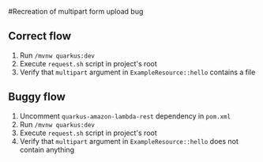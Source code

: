 #Recreation of multipart form upload bug

## Correct flow
1. Run `/mvnw quarkus:dev`
2. Execute `request.sh` script in project's root
3. Verify that `multipart` argument in `ExampleResource::hello` contains a file

## Buggy flow
1. Uncomment `quarkus-amazon-lambda-rest` dependency in `pom.xml`
2. Run `/mvnw quarkus:dev`
3. Execute `request.sh` script in project's root
4. Verify that `multipart` argument in `ExampleResource::hello` does not contain anything


